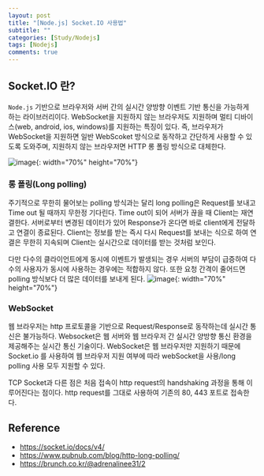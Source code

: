 ```yaml
---
layout: post
title: "[Node.js] Socket.IO 사용법"
subtitle: ""
categories: [Study/Nodejs]
tags: [Nodejs]
comments: true
---
```


## Socket.IO 란?
`Node.js` 기반으로 브라우저와 서버 간의 실시간 양방향 이벤트 기반 통신을 가능하게 하는 라이브러리이다. WebSocket을 지원하지 않는 브라우저도 지원하며 멀티 디바이스(web, android, ios, windows)를 지원하는 특징이 있다. 즉, 브라우저가 WebSocket을 지원하면 일반 WebScoket 방식으로 동작하고 간단하게 사용할 수 있도록 도와주며, 지원하지 않는 브라우저면 HTTP 롱 폴링 방식으로 대체한다. 

![image](https://socket.io/images/bidirectional-communication.png){: width="70%" height="70%"}

### 롱 폴링(Long polling)
주기적으로 무한히 물어보는 polling 방식과는 달리 long polling은 Request를 보내고 Time out 될 때까지 무한정 기다린다. Time out이 되어 서버가 끊을 때 Client는 재연결한다. 서버로부터 변경된 데이터가 있어 Response가 온다면 바로 client에게 전달하고 연결이 종료된다. Client는 정보를 받는 즉시 다시 Request를 보내는 식으로 하여 연결은 무한히 지속되며 Client는 실시간으로 데이터를 받는 것처럼 보인다.  

다만 다수의 클라이언트에게 동시에 이벤트가 발생되는 경우 서버의 부담이 급증하여 다수의 사용자가 동시에 사용하는 경우에는 적합하지 않다. 또한 요청 간격이 줄어드면 polling 방식보다 더 많은 데이터를 보내게 된다. 
![image](https://images.ctfassets.net/3prze68gbwl1/asset-17suaysk1qa1kcz/f4de71b350de32d03fc67be78bcd1def/HTTP-Long-Polling-Diagram.png){: width="70%" height="70%"}

### WebSocket
웹 브라우저는 http 프로토콜을 기반으로 Request/Response로 동작하는데 실시간 통신은 불가능하다. Websocket은 웹 서버와 웹 브라우저 간 실시간 양방향 통신 환경을 제공해주는 실시간 통신 기술이다. WebSocket은 웹 브라우저만 지원하기 때문에 Socket.io 를 사용하여 웹 브라우저 지원 여부에 따라 webSocket을 사용/long polling 사용 모두 지원할 수 있다. 

TCP Socket과 다른 점은 처음 접속이 http request의 handshaking 과정을 통해 이루어진다는 점이다. http request를 그대로 사용하여 기존의 80, 443 포트로 접속한다. 
<br>

## Reference
* <https://socket.io/docs/v4/>
* <https://www.pubnub.com/blog/http-long-polling/>
* <https://brunch.co.kr/@adrenalinee31/2>